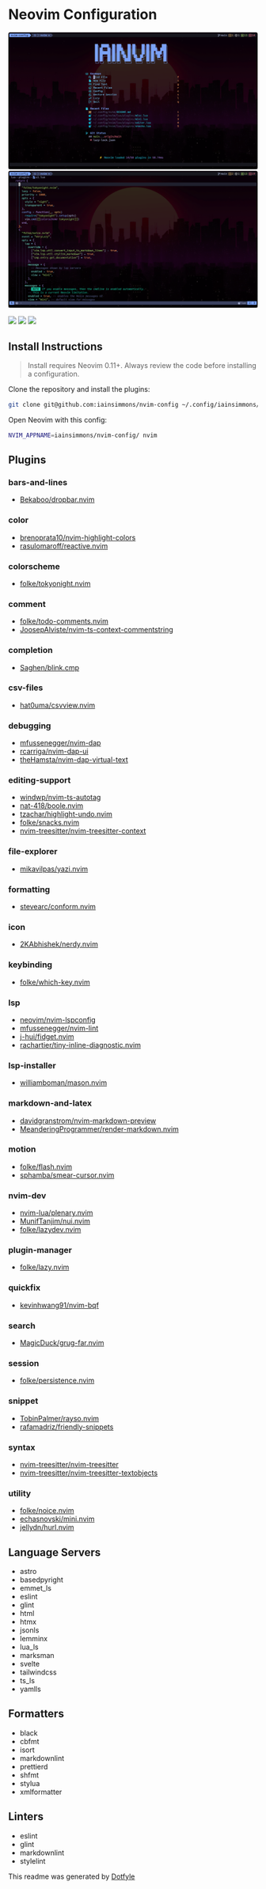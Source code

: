 # Neovim Configuration

![Neovim dashboard](./iainsimmons_neovim_2025-03-25.png)
![Neovim editing](./iainsimmons_neovim_ui_2025-03-25.png)

<a href="https://dotfyle.com/iainsimmons/nvim-config"><img src="https://dotfyle.com/iainsimmons/nvim-config/badges/plugins?style=flat" /></a>
<a href="https://dotfyle.com/iainsimmons/nvim-config"><img src="https://dotfyle.com/iainsimmons/nvim-config/badges/leaderkey?style=flat" /></a>
<a href="https://dotfyle.com/iainsimmons/nvim-config"><img src="https://dotfyle.com/iainsimmons/nvim-config/badges/plugin-manager?style=flat" /></a>

## Install Instructions

> Install requires Neovim 0.11+. Always review the code before installing a configuration.

Clone the repository and install the plugins:

```sh
git clone git@github.com:iainsimmons/nvim-config ~/.config/iainsimmons/nvim-config
```

Open Neovim with this config:

```sh
NVIM_APPNAME=iainsimmons/nvim-config/ nvim
```

## Plugins

### bars-and-lines

+ [Bekaboo/dropbar.nvim](https://dotfyle.com/plugins/Bekaboo/dropbar.nvim)

### color

+ [brenoprata10/nvim-highlight-colors](https://dotfyle.com/plugins/brenoprata10/nvim-highlight-colors)
+ [rasulomaroff/reactive.nvim](https://dotfyle.com/plugins/rasulomaroff/reactive.nvim)

### colorscheme

+ [folke/tokyonight.nvim](https://dotfyle.com/plugins/folke/tokyonight.nvim)

### comment

+ [folke/todo-comments.nvim](https://dotfyle.com/plugins/folke/todo-comments.nvim)
+ [JoosepAlviste/nvim-ts-context-commentstring](https://dotfyle.com/plugins/JoosepAlviste/nvim-ts-context-commentstring)

### completion

+ [Saghen/blink.cmp](https://dotfyle.com/plugins/Saghen/blink.cmp)

### csv-files

+ [hat0uma/csvview.nvim](https://dotfyle.com/plugins/hat0uma/csvview.nvim)

### debugging

+ [mfussenegger/nvim-dap](https://dotfyle.com/plugins/mfussenegger/nvim-dap)
+ [rcarriga/nvim-dap-ui](https://dotfyle.com/plugins/rcarriga/nvim-dap-ui)
+ [theHamsta/nvim-dap-virtual-text](https://dotfyle.com/plugins/theHamsta/nvim-dap-virtual-text)

### editing-support

+ [windwp/nvim-ts-autotag](https://dotfyle.com/plugins/windwp/nvim-ts-autotag)
+ [nat-418/boole.nvim](https://dotfyle.com/plugins/nat-418/boole.nvim)
+ [tzachar/highlight-undo.nvim](https://dotfyle.com/plugins/tzachar/highlight-undo.nvim)
+ [folke/snacks.nvim](https://dotfyle.com/plugins/folke/snacks.nvim)
+ [nvim-treesitter/nvim-treesitter-context](https://dotfyle.com/plugins/nvim-treesitter/nvim-treesitter-context)

### file-explorer

+ [mikavilpas/yazi.nvim](https://dotfyle.com/plugins/mikavilpas/yazi.nvim)

### formatting

+ [stevearc/conform.nvim](https://dotfyle.com/plugins/stevearc/conform.nvim)

### icon

+ [2KAbhishek/nerdy.nvim](https://github.com/2KAbhishek/nerdy.nvim)

### keybinding

+ [folke/which-key.nvim](https://dotfyle.com/plugins/folke/which-key.nvim)

### lsp

+ [neovim/nvim-lspconfig](https://dotfyle.com/plugins/neovim/nvim-lspconfig)
+ [mfussenegger/nvim-lint](https://dotfyle.com/plugins/mfussenegger/nvim-lint)
+ [j-hui/fidget.nvim](https://dotfyle.com/plugins/j-hui/fidget.nvim)
+ [rachartier/tiny-inline-diagnostic.nvim](https://dotfyle.com/plugins/rachartier/tiny-inline-diagnostic.nvim)

### lsp-installer

+ [williamboman/mason.nvim](https://dotfyle.com/plugins/williamboman/mason.nvim)

### markdown-and-latex

+ [davidgranstrom/nvim-markdown-preview](https://dotfyle.com/plugins/davidgranstrom/nvim-markdown-preview)
+ [MeanderingProgrammer/render-markdown.nvim](https://dotfyle.com/plugins/MeanderingProgrammer/render-markdown.nvim)

### motion

+ [folke/flash.nvim](https://dotfyle.com/plugins/folke/flash.nvim)
+ [sphamba/smear-cursor.nvim](https://dotfyle.com/plugins/sphamba/smear-cursor.nvim)

### nvim-dev

+ [nvim-lua/plenary.nvim](https://dotfyle.com/plugins/nvim-lua/plenary.nvim)
+ [MunifTanjim/nui.nvim](https://dotfyle.com/plugins/MunifTanjim/nui.nvim)
+ [folke/lazydev.nvim](https://dotfyle.com/plugins/folke/lazydev.nvim)

### plugin-manager

+ [folke/lazy.nvim](https://dotfyle.com/plugins/folke/lazy.nvim)

### quickfix

+ [kevinhwang91/nvim-bqf](https://dotfyle.com/plugins/kevinhwang91/nvim-bqf)

### search

+ [MagicDuck/grug-far.nvim](https://dotfyle.com/plugins/MagicDuck/grug-far.nvim)

### session

+ [folke/persistence.nvim](https://dotfyle.com/plugins/folke/persistence.nvim)

### snippet

+ [TobinPalmer/rayso.nvim](https://dotfyle.com/plugins/TobinPalmer/rayso.nvim)
+ [rafamadriz/friendly-snippets](https://dotfyle.com/plugins/rafamadriz/friendly-snippets)

### syntax

+ [nvim-treesitter/nvim-treesitter](https://dotfyle.com/plugins/nvim-treesitter/nvim-treesitter)
+ [nvim-treesitter/nvim-treesitter-textobjects](https://dotfyle.com/plugins/nvim-treesitter/nvim-treesitter-textobjects)

### utility

+ [folke/noice.nvim](https://dotfyle.com/plugins/folke/noice.nvim)
+ [echasnovski/mini.nvim](https://dotfyle.com/plugins/echasnovski/mini.nvim)
+ [jellydn/hurl.nvim](https://dotfyle.com/plugins/jellydn/hurl.nvim)

## Language Servers

+ astro
+ basedpyright
+ emmet_ls
+ eslint
+ glint
+ html
+ htmx
+ jsonls
+ lemminx
+ lua_ls
+ marksman
+ svelte
+ tailwindcss
+ ts_ls
+ yamlls

## Formatters

+ black
+ cbfmt
+ isort
+ markdownlint
+ prettierd
+ shfmt
+ stylua
+ xmlformatter

## Linters

+ eslint
+ glint
+ markdownlint
+ stylelint

 This readme was generated by [Dotfyle](https://dotfyle.com)
